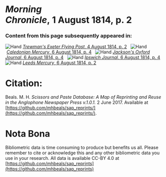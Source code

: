 # *Morning Chronicle*, 1 August 1814, p. 2  
  
### Content from this page subsequently appeared in:  
![Hand](http://scissorsandpaste.net/wp-content/uploads/2017/06/smallhandpointer.png) [*Trewman's Exeter Flying Post*, 4 August 1814, p. 2](https://mhbeals.github.io/sap_html/Trewman's-Exeter-Flying-Post/Trewman's-Exeter-Flying-Post-4-August-1814-p-2)  
![Hand](http://scissorsandpaste.net/wp-content/uploads/2017/06/smallhandpointer.png) [*Caledonian Mercury*, 6 August 1814, p. 4](https://mhbeals.github.io/sap_html/Caledonian-Mercury/Caledonian-Mercury-6-August-1814-p-4)  
![Hand](http://scissorsandpaste.net/wp-content/uploads/2017/06/smallhandpointer.png) [*Jackson's Oxford Journal*, 6 August 1814, p. 4](https://mhbeals.github.io/sap_html/Jackson's-Oxford-Journal/Jackson's-Oxford-Journal-6-August-1814-p-4)  
![Hand](http://scissorsandpaste.net/wp-content/uploads/2017/06/smallhandpointer.png) [*Ipswich Journal*, 6 August 1814, p. 4](https://mhbeals.github.io/sap_html/Ipswich-Journal/Ipswich-Journal-6-August-1814-p-4)  
![Hand](http://scissorsandpaste.net/wp-content/uploads/2017/06/smallhandpointer.png) [*Leeds Mercury*, 6 August 1814, p. 2](https://mhbeals.github.io/sap_html/Leeds-Mercury/Leeds-Mercury-6-August-1814-p-2)  


# Citation: 

Beals. M. H. *Scissors and Paste Database: A Map of Reprinting and Reuse in the Anglophone Newspaper Press v.1.0.1.* 2 June 2017. Available at [https://github.com/mhbeals/sap_reprints/](https://github.com/mhbeals/sap_reprints/). 

# Nota Bona

Bibliometric data is time consuming to produce but benefits us all. Please remember to cite or acknowledge this and any other bibliometric data you use in your research. All data is available CC-BY 4.0 at [https://github.com/mhbeals/sap_reprints](https://github.com/mhbeals/sap_reprints)